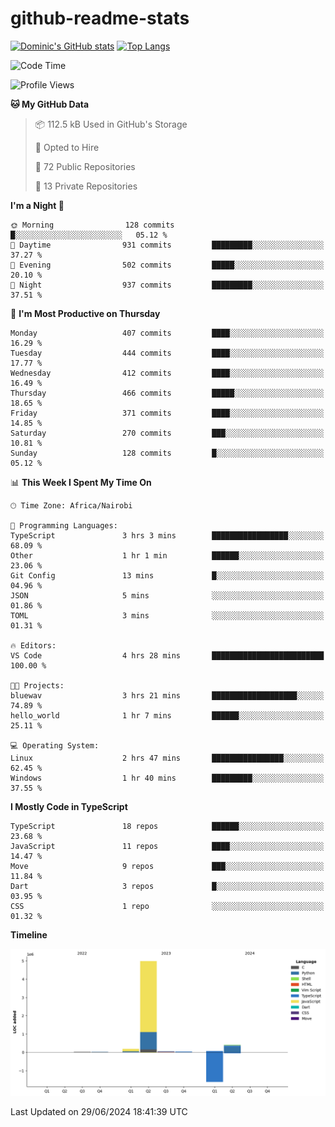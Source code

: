 # github-readme-stats
[![Dominic's GitHub stats](https://github-readme-stats.vercel.app/api?username=Domengo&show_icons=true)](https://github.com/anuraghazra/github-readme-stats)
[![Top Langs](https://github-readme-stats.vercel.app/api/top-langs/?username=Domengo&show_icons=true)](https://github.com/Domengo/github-readme-stats)

<!--START_SECTION:waka-->
![Code Time](http://img.shields.io/badge/Code%20Time-756%20hrs%207%20mins-blue)

![Profile Views](http://img.shields.io/badge/Profile%20Views-0-blue)

**🐱 My GitHub Data** 

> 📦 112.5 kB Used in GitHub's Storage 
 > 
> 💼 Opted to Hire
 > 
> 📜 72 Public Repositories 
 > 
> 🔑 13 Private Repositories 
 > 
**I'm a Night 🦉** 

```text
🌞 Morning                128 commits         █░░░░░░░░░░░░░░░░░░░░░░░░   05.12 % 
🌆 Daytime                931 commits         █████████░░░░░░░░░░░░░░░░   37.27 % 
🌃 Evening                502 commits         █████░░░░░░░░░░░░░░░░░░░░   20.10 % 
🌙 Night                  937 commits         █████████░░░░░░░░░░░░░░░░   37.51 % 
```
📅 **I'm Most Productive on Thursday** 

```text
Monday                   407 commits         ████░░░░░░░░░░░░░░░░░░░░░   16.29 % 
Tuesday                  444 commits         ████░░░░░░░░░░░░░░░░░░░░░   17.77 % 
Wednesday                412 commits         ████░░░░░░░░░░░░░░░░░░░░░   16.49 % 
Thursday                 466 commits         █████░░░░░░░░░░░░░░░░░░░░   18.65 % 
Friday                   371 commits         ████░░░░░░░░░░░░░░░░░░░░░   14.85 % 
Saturday                 270 commits         ███░░░░░░░░░░░░░░░░░░░░░░   10.81 % 
Sunday                   128 commits         █░░░░░░░░░░░░░░░░░░░░░░░░   05.12 % 
```


📊 **This Week I Spent My Time On** 

```text
🕑︎ Time Zone: Africa/Nairobi

💬 Programming Languages: 
TypeScript               3 hrs 3 mins        █████████████████░░░░░░░░   68.09 % 
Other                    1 hr 1 min          ██████░░░░░░░░░░░░░░░░░░░   23.06 % 
Git Config               13 mins             █░░░░░░░░░░░░░░░░░░░░░░░░   04.96 % 
JSON                     5 mins              ░░░░░░░░░░░░░░░░░░░░░░░░░   01.86 % 
TOML                     3 mins              ░░░░░░░░░░░░░░░░░░░░░░░░░   01.31 % 

🔥 Editors: 
VS Code                  4 hrs 28 mins       █████████████████████████   100.00 % 

🐱‍💻 Projects: 
bluewav                  3 hrs 21 mins       ███████████████████░░░░░░   74.89 % 
hello_world              1 hr 7 mins         ██████░░░░░░░░░░░░░░░░░░░   25.11 % 

💻 Operating System: 
Linux                    2 hrs 47 mins       ████████████████░░░░░░░░░   62.45 % 
Windows                  1 hr 40 mins        █████████░░░░░░░░░░░░░░░░   37.55 % 
```

**I Mostly Code in TypeScript** 

```text
TypeScript               18 repos            ██████░░░░░░░░░░░░░░░░░░░   23.68 % 
JavaScript               11 repos            ████░░░░░░░░░░░░░░░░░░░░░   14.47 % 
Move                     9 repos             ███░░░░░░░░░░░░░░░░░░░░░░   11.84 % 
Dart                     3 repos             █░░░░░░░░░░░░░░░░░░░░░░░░   03.95 % 
CSS                      1 repo              ░░░░░░░░░░░░░░░░░░░░░░░░░   01.32 % 
```



**Timeline**

![Lines of Code chart](https://raw.githubusercontent.com/Domengo/Domengo/main/assets/bar_graph.png)


 Last Updated on 29/06/2024 18:41:39 UTC
<!--END_SECTION:waka-->


